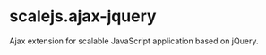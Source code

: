 scalejs.ajax-jquery
===================

Ajax extension for scalable JavaScript application based on jQuery.
 
